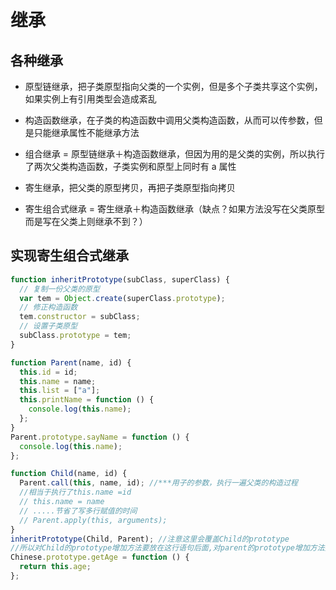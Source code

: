 # 继承

## 各种继承

- 原型链继承，把子类原型指向父类的一个实例，但是多个子类共享这个实例，如果实例上有引用类型会造成紊乱

- 构造函数继承，在子类的构造函数中调用父类构造函数，从而可以传参数，但是只能继承属性不能继承方法

- 组合继承 = 原型链继承＋构造函数继承，但因为用的是父类的实例，所以执行了两次父类构造函数，子类实例和原型上同时有 a 属性

- 寄生继承，把父类的原型拷贝，再把子类原型指向拷贝

- 寄生组合式继承 = 寄生继承＋构造函数继承（缺点？如果方法没写在父类原型而是写在父类上则继承不到？）

## 实现寄生组合式继承

```js
function inheritPrototype(subClass, superClass) {
  // 复制一份父类的原型
  var tem = Object.create(superClass.prototype);
  // 修正构造函数
  tem.constructor = subClass;
  // 设置子类原型
  subClass.prototype = tem;
}

function Parent(name, id) {
  this.id = id;
  this.name = name;
  this.list = ["a"];
  this.printName = function () {
    console.log(this.name);
  };
}
Parent.prototype.sayName = function () {
  console.log(this.name);
};

function Child(name, id) {
  Parent.call(this, name, id); //***用子的参数，执行一遍父类的构造过程
  //相当于执行了this.name =id
  // this.name = name
  // .....节省了写多行赋值的时间
  // Parent.apply(this, arguments);
}
inheritPrototype(Child, Parent); //注意这里会覆盖Child的prototype
//所以对Child的prototype增加方法要放在这行语句后面,对parent的prototype增加方法要放在这行的前面
Chinese.prototype.getAge = function () {
  return this.age;
};
```
